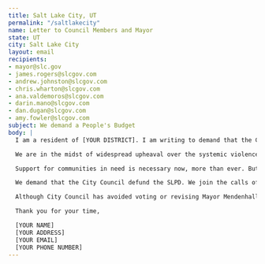 ```yaml
---
title: Salt Lake City, UT
permalink: "/saltlakecity"
name: Letter to Council Members and Mayor
state: UT
city: Salt Lake City
layout: email
recipients:
- mayor@slc.gov
- james.rogers@slcgov.com
- andrew.johnston@slcgov.com
- chris.wharton@slcgov.com
- ana.valdemoros@slcgov.com
- darin.mano@slcgov.com
- dan.dugan@slcgov.com
- amy.fowler@slcgov.com
subject: We demand a People's Budget
body: |
  I am a resident of [YOUR DISTRICT]. I am writing to demand that the City Council adopt a People’s Budget that prioritizes community wellbeing and redirects funding away from the police.

  We are in the midst of widespread upheaval over the systemic violence of policing, embodied by the LAPD’s well documented history of murdering Black people. We will no longer accept empty gestures and suggestions of “reform.” We are demanding that our voices be heard now, and that real change be made to the way this city allocates its resources.

  Support for communities in need is necessary now, more than ever. But instead, the Mayor has proposed an increase in funding to the SLPD, despite the fact that crime has fallen considerably during the past few months. The SLPD has seen a rise in overtime pay which, more often than not, is paid out to officers responsible for harassing the unhoused, and Black, Indigenous, people of color.

  We demand that the City Council defund the SLPD. We join the calls of those across the country to #DefundThePolice. We demand a budget that adequately and effectively meets the needs of at-risk Utahans during this trying and uncertain time, when livelihoods are on the line. We demand a budget that supports community wellbeing, rather than empowers the police forces that tear them apart.

  Although City Council has avoided voting or revising Mayor Mendenhall’s draconian budget proposal, the document is back in your hands. It is your duty to represent your constituents. I am urging you to completely revise the SLC budget for 2020-2021 fiscal year, and to fund #CareNotCops. You need to adopt a People’s Budget. Public opinion is with me.

  Thank you for your time,

  [YOUR NAME]
  [YOUR ADDRESS]
  [YOUR EMAIL]
  [YOUR PHONE NUMBER]
---
```

